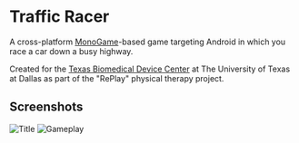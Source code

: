# Traffic Racer

A cross-platform [MonoGame](http://www.monogame.net/)-based game targeting Android in which you race a car down a busy highway.

Created for the [Texas Biomedical Device Center](https://www.utdallas.edu/txbdc/) at The University of Texas at Dallas as part of the "RePlay" physical therapy project.

## Screenshots

![Title](https://i.imgur.com/NPqzt46.png)
![Gameplay](https://i.imgur.com/IQ1eDQK.png)
